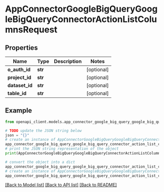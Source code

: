 # AppConnectorGoogleBigQueryGoogleBigQueryConnectorActionListColumnsRequest


## Properties

Name | Type | Description | Notes
------------ | ------------- | ------------- | -------------
**o_auth_id** | **str** |  | [optional] 
**project_id** | **str** |  | [optional] 
**dataset_id** | **str** |  | [optional] 
**table_id** | **str** |  | [optional] 

## Example

```python
from openapi_client.models.app_connector_google_big_query_google_big_query_connector_action_list_columns_request import AppConnectorGoogleBigQueryGoogleBigQueryConnectorActionListColumnsRequest

# TODO update the JSON string below
json = "{}"
# create an instance of AppConnectorGoogleBigQueryGoogleBigQueryConnectorActionListColumnsRequest from a JSON string
app_connector_google_big_query_google_big_query_connector_action_list_columns_request_instance = AppConnectorGoogleBigQueryGoogleBigQueryConnectorActionListColumnsRequest.from_json(json)
# print the JSON string representation of the object
print(AppConnectorGoogleBigQueryGoogleBigQueryConnectorActionListColumnsRequest.to_json())

# convert the object into a dict
app_connector_google_big_query_google_big_query_connector_action_list_columns_request_dict = app_connector_google_big_query_google_big_query_connector_action_list_columns_request_instance.to_dict()
# create an instance of AppConnectorGoogleBigQueryGoogleBigQueryConnectorActionListColumnsRequest from a dict
app_connector_google_big_query_google_big_query_connector_action_list_columns_request_from_dict = AppConnectorGoogleBigQueryGoogleBigQueryConnectorActionListColumnsRequest.from_dict(app_connector_google_big_query_google_big_query_connector_action_list_columns_request_dict)
```
[[Back to Model list]](../README.md#documentation-for-models) [[Back to API list]](../README.md#documentation-for-api-endpoints) [[Back to README]](../README.md)


